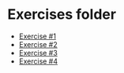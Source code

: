 # Exercises folder

* [Exercise #1](./1/README.md)
* [Exercise #2](./2/README.md)
* [Exercise #3](./3/README.md)
* [Exercise #4](./4/README.md)



